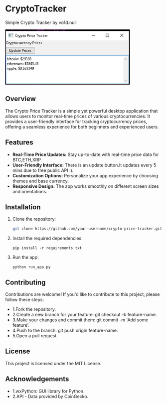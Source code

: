 # CryptoTracker
Simple Crypto Tracker by vo1d.null

![App Screenshot](screenshots/app_screenshot.png)

## Overview

The Crypto Price Tracker is a simple yet powerful desktop application that allows users to monitor real-time prices of various cryptocurrencies. 
It provides a user-friendly interface for tracking cryptocurrency prices, offering a seamless experience for both beginners and experienced users.

## Features

- **Real-Time Price Updates:** Stay up-to-date with real-time price data for BTC,ETH,XRP
- **User-Friendly Interface:** There is an update button.It updates every 5 mins due to free public API :).
- **Customization Options:** Personalize your app experience by choosing themes and base currency.
- **Responsive Design:** The app works smoothly on different screen sizes and orientations.

## Installation

1. Clone the repository:
   ```sh
   git clone https://github.com/your-username/crypto-price-tracker.git
2. Install the required dependencies:
   ```ah
   pip install -r requirements.txt
3. Run the app:
   ```ah
   python run_app.py
   
## Contributing

Contributions are welcome! If you'd like to contribute to this project, please follow these steps:

- 1.Fork the repository.
- 2.Create a new branch for your feature: git checkout -b feature-name.
- 3.Make your changes and commit them: git commit -m 'Add some feature'.
- 4.Push to the branch: git push origin feature-name.
- 5.Open a pull request.


## License
This project is licensed under the MIT License.

## Acknowledgements
- 1.wxPython: GUI library for Python.
- 2.API - Data provided by CoinGecko.

